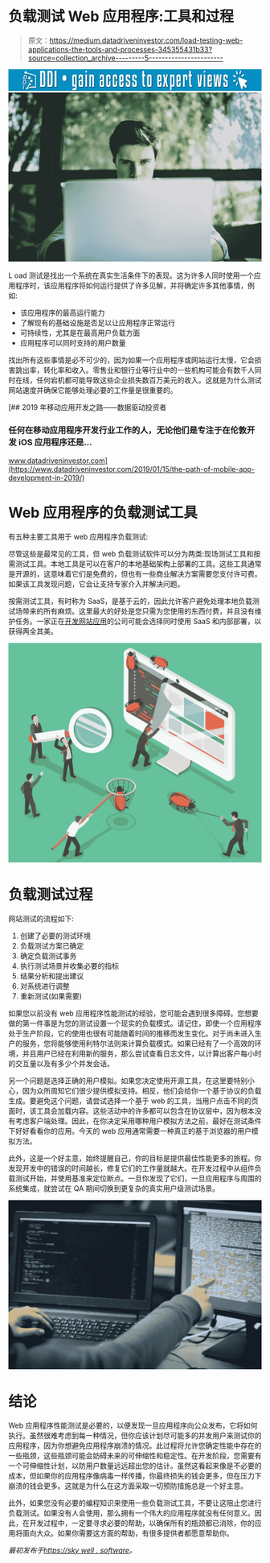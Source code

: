 # 负载测试 Web 应用程序:工具和过程

> 原文：<https://medium.datadriveninvestor.com/load-testing-web-applications-the-tools-and-processes-345355431b33?source=collection_archive---------5----------------------->

[![](img/8bbafce4f29e609ce0b9c1402544850e.png)](http://www.track.datadriveninvestor.com/1B9E)![](img/d7eef4eec7b321246f6ceee3cfbf74f0.png)

L oad 测试是找出一个系统在真实生活条件下的表现。这为许多人同时使用一个应用程序时，该应用程序将如何运行提供了许多见解，并将确定许多其他事情，例如:

*   该应用程序的最高运行能力
*   了解现有的基础设施是否足以让应用程序正常运行
*   可持续性，尤其是在最高用户负载方面
*   应用程序可以同时支持的用户数量

找出所有这些事情是必不可少的，因为如果一个应用程序或网站运行太慢，它会损害跳出率，转化率和收入。零售业和银行业等行业中的一些机构可能会有数千人同时在线，任何宕机都可能导致这些企业损失数百万美元的收入。这就是为什么测试网站速度并确保它能够处理必要的工作量是很重要的。

[](https://www.datadriveninvestor.com/2019/01/15/the-path-of-mobile-app-development-in-2019/) [## 2019 年移动应用开发之路——数据驱动投资者

### 任何在移动应用程序开发行业工作的人，无论他们是专注于在伦敦开发 iOS 应用程序还是…

www.datadriveninvestor.com](https://www.datadriveninvestor.com/2019/01/15/the-path-of-mobile-app-development-in-2019/) 

# Web 应用程序的负载测试工具

有五种主要工具用于 web 应用程序负载测试:

尽管这些是最常见的工具，但 web 负载测试软件可以分为两类:现场测试工具和按需测试工具。本地工具是可以在客户的本地基础架构上部署的工具。这些工具通常是开源的，这意味着它们是免费的，但也有一些商业解决方案需要您支付许可费。如果该工具发现问题，它会让支持专家介入并解决问题。

按需测试工具，有时称为 SaaS，是基于云的，因此允许客户避免处理本地负载测试场带来的所有麻烦。这里最大的好处是您只需为您使用的东西付费，并且没有维护任务。一家正在[开发网站应用](https://skywell.software/web-development/)的公司可能会选择同时使用 SaaS 和内部部署，以获得两全其美。

![](img/c3e791c1246f7877211dc1268652a8ef.png)

# 负载测试过程

网站测试的流程如下:

1.  创建了必要的测试环境
2.  负载测试方案已确定
3.  确定负载测试事务
4.  执行测试场景并收集必要的指标
5.  结果分析和提出建议
6.  对系统进行调整
7.  重新测试(如果需要)

如果您以前没有 web 应用程序性能测试的经验，您可能会遇到很多障碍。您想要做的第一件事是为您的测试设置一个现实的负载模式。请记住，即使一个应用程序处于生产阶段，它的使用也很有可能随着时间的推移而发生变化。对于尚未进入生产的服务，您将能够使用利特尔法则来计算负载模式。如果已经有了一个高效的环境，并且用户已经在利用新的服务，那么尝试查看日志文件，以计算出客户每小时的交互量以及有多少个并发会话。

另一个问题是选择正确的用户模拟。如果您决定使用开源工具，在这里要特别小心，因为众所周知它们很少提供模拟支持。相反，他们会给你一个基于协议的负载生成。要避免这个问题，请尝试选择一个基于 web 的工具，当用户点击不同的页面时，该工具会加载内容。这些活动中的许多都可以包含在协议层中，因为根本没有考虑客户端处理。因此，在你决定采用哪种用户模拟方法之前，最好在测试条件下好好看看你的应用。今天的 web 应用通常需要一种真正的基于浏览器的用户模拟方法。

此外，这是一个好主意，始终提醒自己，你的目标是提供最佳性能更多的旅程。你发现开发中的错误的时间越长，修复它们的工作量就越大。在开发过程中从组件负载测试开始，并使用基准来定位断点。一旦你发现了它们，一旦应用程序与周围的系统集成，就尝试在 QA 期间切换到更复杂的真实用户级测试场景。

![](img/76e0b7d59b172046c3175a3d3a3a28d8.png)

# 结论

Web 应用程序性能测试是必要的，以便发现一旦应用程序向公众发布，它将如何执行。虽然很难考虑到每一种情况，但你应该计划尽可能多的并发用户来测试你的应用程序，因为你想避免应用程序崩溃的情况。此过程将允许您确定性能中存在的一些瓶颈，这些瓶颈可能会妨碍未来的可伸缩性和稳定性。在开发阶段，您需要有一个可伸缩性计划，以防用户数量远远超出您的估计。虽然这看起来像是不必要的成本，但如果你的应用程序像病毒一样传播，你最终损失的钱会更多，但在压力下崩溃的钱会更多。这就是为什么在这方面采取一切预防措施总是一个好主意。

此外，如果您没有必要的编程知识来使用一些负载测试工具，不要让这阻止您进行负载测试。如果没有人会使用，那么拥有一个伟大的应用程序就没有任何意义。因此，在开发过程中，一定要寻求必要的帮助，以确保所有的瓶颈都已消除，你的应用将面向大众。如果你需要这方面的帮助，有很多提供者都愿意帮助你。

*最初发布于*[*https://sky well . software*](https://skywell.software/blog/load-testing-web-applications-the-tools-and-processes/)*。*